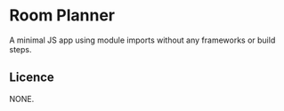 # Room Planner
A minimal JS app using module imports without any frameworks or build steps.

## Licence
NONE.